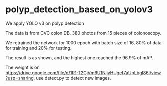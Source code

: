 # polyp_detection_based_on_yolov3

We apply YOLO v3 on polyp detection

The data is from CVC colon DB, 380 photos from 15 pieces of colonoscopy.

We retrained the network for 1000 epoch with batch size of 16, 80% of data for training and 20% for testing.

The result is as shown, and the highest one reached the 96.9% of mAP.

The weight is on https://drive.google.com/file/d/1R1rT2CjVm6U1NijyHUgef7aUpLbgI86l/view?usp=sharing, use detect.py to detect new images.
